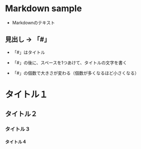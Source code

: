 # Markdown sample

- Markdownのテキスト

## 見出し -> 「#」

- 「#」はタイトル   

- 「#」の後に、スペースを1つあけて、タイトルの文字を書く 
- 「#」の個数で大きさが変わる（個数が多くなるほど小さくなる）

# タイトル１

## タイトル２

### タイトル３

#### タイトル４